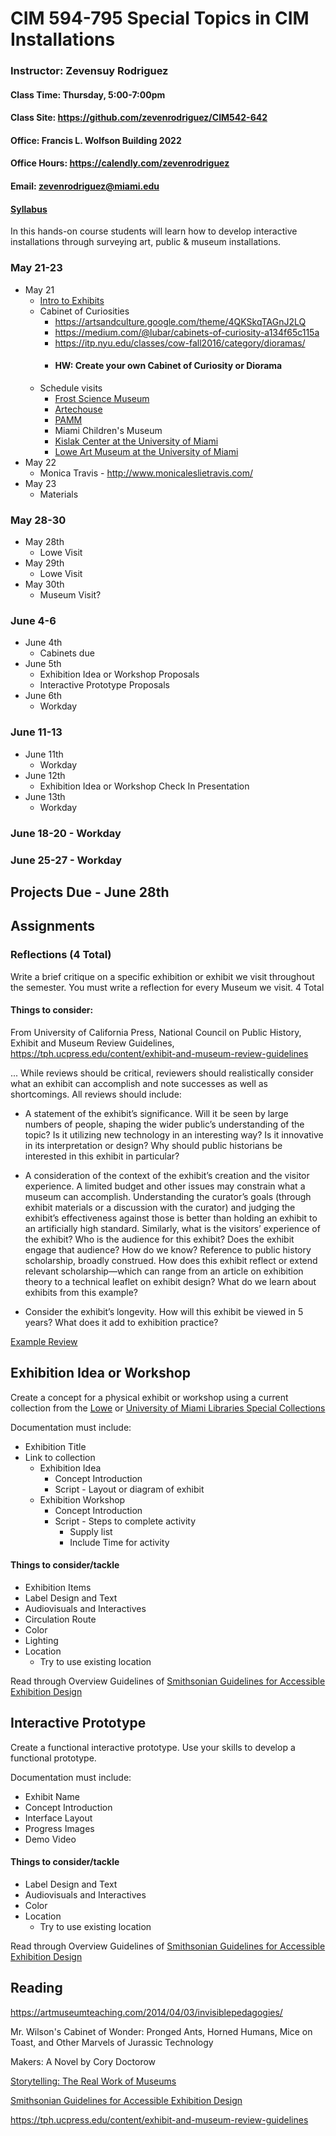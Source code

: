 # CIM 594-795 Special Topics in CIM Installations

### Instructor: Zevensuy Rodriguez
#### Class Time: Thursday, 5:00-7:00pm
#### Class Site: https://github.com/zevenrodriguez/CIM542-642
#### Office: Francis L. Wolfson Building 2022
#### Office Hours: https://calendly.com/zevenrodriguez
#### Email: zevenrodriguez@miami.edu
#### [Syllabus](CIM595-795-SpecialTopicsInCIM-Installations.pdf)

In this hands-on course students will learn how to develop interactive installations through surveying art, public & museum installations.


### May 21-23

* May 21
  * [Intro to Exhibits](https://docs.google.com/presentation/d/1ZVe9pdJYLcYXy5IZvn26fuylcAf5H4IQlbtMZeQbSPk/edit?usp=sharing)
  * Cabinet of Curiosities
    * https://artsandculture.google.com/theme/4QKSkqTAGnJ2LQ
    * https://medium.com/@lubar/cabinets-of-curiosity-a134f65c115a
    * https://itp.nyu.edu/classes/cow-fall2016/category/dioramas/
    * #### HW: Create your own Cabinet of Curiosity or Diorama
  * Schedule visits
    * [Frost Science Museum](https://www.frostscience.org/)
    * [Artechouse](https://www.artechouse.com/)
    * [PAMM](https://www.pamm.org/)
    * Miami Children's Museum
    * [Kislak Center at the University of Miami](https://www.library.miami.edu/kislak-center/)
    * [Lowe Art Museum at the University of Miami](https://www.lowe.miami.edu/)
* May 22
  * Monica Travis - http://www.monicaleslietravis.com/
* May 23
  * Materials

### May 28-30
* May 28th
  * Lowe Visit
* May 29th
  * Lowe Visit
* May 30th
  * Museum Visit?

### June 4-6
* June 4th
  * Cabinets due
* June 5th
  * Exhibition Idea or Workshop Proposals
  * Interactive Prototype Proposals
* June 6th
  * Workday

### June 11-13
* June 11th
  * Workday
* June 12th
  * Exhibition Idea or Workshop Check In Presentation
* June 13th
  * Workday

### June 18-20 - Workday
### June 25-27 - Workday
## Projects Due - June 28th

## Assignments

### Reflections (4 Total)
Write a brief critique on a specific exhibition or exhibit we visit throughout the semester. You must write a reflection for every Museum we visit. 4 Total

#### Things to consider:

From University of California Press, National Council on Public History, Exhibit and Museum Review Guidelines, https://tph.ucpress.edu/content/exhibit-and-museum-review-guidelines

... While reviews should be critical, reviewers should realistically consider what an exhibit can accomplish and note successes as well as shortcomings. All reviews should include:

* A statement of the exhibit’s significance. Will it be seen by large numbers of people, shaping the wider public’s understanding of the topic? Is it utilizing new technology in an interesting way? Is it innovative in its interpretation or design? Why should public historians be interested in this exhibit in particular?

* A consideration of the context of the exhibit’s creation and the visitor experience. A limited budget and other issues may constrain what a museum can accomplish. Understanding the curator’s goals (through exhibit materials or a discussion with the curator) and judging the exhibit’s effectiveness against those is better than holding an exhibit to an artificially high standard. Similarly, what is the visitors’ experience of the exhibit? Who is the audience for this exhibit? Does the exhibit engage that audience? How do we know?
Reference to public history scholarship, broadly construed. How does this exhibit reflect or extend relevant scholarship—which can range from an article on exhibition theory to a technical leaflet on exhibit design? What do we learn about exhibits from this example?

* Consider the exhibit’s longevity. How will this exhibit be viewed in 5 years? What does it add to exhibition practice?

[Example Review](https://github.com/zevenrodriguez/oddgui/blob/master/2018-09-09-interpretive-exhibits-assignment-1.md)

## Exhibition Idea or Workshop
Create a concept for a physical exhibit or workshop using a current collection from the [Lowe](https://emuseum1.as.miami.edu/collections) or [University of Miami Libraries Special Collections](https://merrick.library.miami.edu/digitalprojects/special.php)

Documentation must include:

* Exhibition Title
* Link to collection
  * Exhibition Idea
    * Concept Introduction
    * Script - Layout or diagram of exhibit
  * Exhibition Workshop
    * Concept Introduction
    * Script - Steps to complete activity
      * Supply list
      * Include Time for activity

#### Things to consider/tackle
* Exhibition Items
* Label Design and Text
* Audiovisuals and Interactives
* Circulation Route
* Color
* Lighting
* Location
  * Try to use existing location

Read through Overview Guidelines of [Smithsonian Guidelines for Accessible Exhibition Design](https://www.si.edu/Accessibility/SGAED)

## Interactive Prototype
Create a functional interactive prototype. Use your skills to develop a functional prototype.

Documentation must include:
* Exhibit Name
* Concept Introduction
* Interface Layout
* Progress Images
* Demo Video

#### Things to consider/tackle
* Label Design and Text
* Audiovisuals and Interactives
* Color
* Location
  * Try to use existing location

Read through Overview Guidelines of [Smithsonian Guidelines for Accessible Exhibition Design](https://www.si.edu/Accessibility/SGAED)


## Reading

https://artmuseumteaching.com/2014/04/03/invisiblepedagogies/

Mr. Wilson's Cabinet of Wonder: Pronged Ants, Horned Humans, Mice on Toast, and Other Marvels of Jurassic Technology

Makers: A Novel by Cory Doctorow

[Storytelling: The Real Work of Museums](https://www.academia.edu/11058356/Storytelling_The_Real_Work_of_Museums?source=swp_share)

[Smithsonian Guidelines for Accessible Exhibition Design](https://www.si.edu/Accessibility/SGAED)

https://tph.ucpress.edu/content/exhibit-and-museum-review-guidelines
